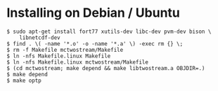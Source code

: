 Installing on Debian / Ubuntu
=============================

    $ sudo apt-get install fort77 xutils-dev libc-dev pvm-dev bison \
        libnetcdf-dev
    $ find . \( -name '*.o' -o -name '*.a' \) -exec rm {} \;
    $ rm -f Makefile mctwostream/Makefile
    $ ln -nfs Makefile.linux Makefile
    $ ln -nfs Makefile.linux mctwostream/Makefile
    $ (cd mctwostream; make depend && make libtwostream.a OBJDIR=.)
    $ make depend
    $ make optp
